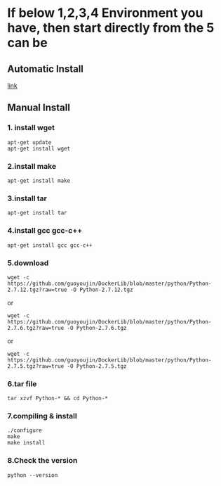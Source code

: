 # If below 1,2,3,4 Environment you have, then start directly from the 5 can be
## Automatic Install
<a href ="http://askubuntu.com/questions/101591/how-do-i-install-python-2-7-2-on-ubuntu">link</a>

## Manual Install
### 1. install wget
```shell
apt-get update
apt-get install wget
```

### 2.install make
```shell
apt-get install make
```

### 3.install tar
```shell
apt-get install tar
```

### 4.install gcc gcc-c++
```shell
apt-get install gcc gcc-c++
```

### 5.download
```shell
wget -c https://github.com/guoyoujin/DockerLib/blob/master/python/Python-2.7.12.tgz?raw=true -O Python-2.7.12.tgz
```
or
```shell
wget -c https://github.com/guoyoujin/DockerLib/blob/master/python/Python-2.7.6.tgz?raw=true -O Python-2.7.6.tgz
```
or
```shell
wget -c https://github.com/guoyoujin/DockerLib/blob/master/python/Python-2.7.5.tgz?raw=true -O Python-2.7.5.tgz
```

### 6.tar file
```shell
tar xzvf Python-* && cd Python-*
```

### 7.compiling & install
```shell
./configure
make
make install
```

### 8.Check the version
```
python --version
```